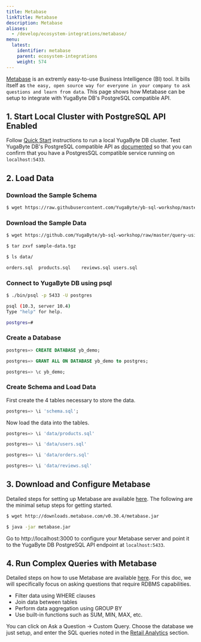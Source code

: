 ```yaml
---
title: Metabase
linkTitle: Metabase
description: Metabase
aliases:
  - /develop/ecosystem-integrations/metabase/
menu:
  latest:
    identifier: metabase
    parent: ecosystem-integrations
    weight: 574
---
```


[Metabase](https://www.metabase.com/) is an extremly easy-to-use Business Intelligence (BI) tool. It bills itself as `the easy, open source way for everyone in your company to ask questions and learn from data`. This page shows how Metabase can be setup to integrate with YugaByte DB's PostgreSQL compatible API.

## 1. Start Local Cluster with PostgreSQL API Enabled

Follow [Quick Start](../../../quick-start/) instructions to run a local YugaByte DB cluster. Test YugaByte DB's PostgreSQL compatible API as [documented](../../../quick-start/test-postgresql/) so that you can confirm that you have a PostgresSQL compatible service running on `localhost:5433`. 

## 2. Load Data

### Download the Sample Schema

```{.sh .copy .separator-dollar}
$ wget https://raw.githubusercontent.com/YugaByte/yb-sql-workshop/master/query-using-bi-tools/schema.sql
```

### Download the Sample Data

```{.sh .copy .separator-dollar}
$ wget https://github.com/YugaByte/yb-sql-workshop/raw/master/query-using-bi-tools/sample-data.tgz
```

```{.sh .copy .separator-dollar}
$ tar zxvf sample-data.tgz
```

```{.sh .copy .separator-dollar}
$ ls data/
```
```sh
orders.sql	products.sql	reviews.sql	users.sql
```

### Connect to YugaByte DB using psql

```{.sh .copy .separator-dollar}
$ ./bin/psql -p 5433 -U postgres
```
```sh
psql (10.3, server 10.4)
Type "help" for help.

postgres=#
```

### Create a Database
```{.sql .copy .separator-gt}
postgres=> CREATE DATABASE yb_demo;
```
```{.sql .copy .separator-gt}
postgres=> GRANT ALL ON DATABASE yb_demo to postgres;
```
```{.sql .copy .separator-gt}
postgres=> \c yb_demo;
```

### Create Schema and Load Data

First create the 4 tables necessary to store the data.
```{.sql .copy .separator-gt}
postgres=> \i 'schema.sql';
```

Now load the data into the tables.
```{.sql .copy .separator-gt}
postgres=> \i 'data/products.sql'
```
```{.sql .copy .separator-gt}
postgres=> \i 'data/users.sql'
```
```{.sql .copy .separator-gt}
postgres=> \i 'data/orders.sql'
```
```{.sql .copy .separator-gt}
postgres=> \i 'data/reviews.sql'
```
## 3. Download and Configure Metabase

Detailed steps for setting up Metabase are available [here](https://www.metabase.com/docs/latest/setting-up-metabase.html). The following are the minimal setup steps for getting started.

```{.sh .copy .separator-dollar}
$ wget http://downloads.metabase.com/v0.30.4/metabase.jar
```

```{.sh .copy .separator-dollar}
$ java -jar metabase.jar
```

Go to http://localhost:3000 to configure your Metabase server and point it to the YugaByte DB PostgreSQL API endpoint at `localhost:5433`.

## 4. Run Complex Queries with Metabase

Detailed steps on how to use Metabase are available [here](https://www.metabase.com/docs/latest/getting-started.html). For this doc, we will specifically focus on asking questions that require RDBMS capabilities.

- Filter data using WHERE clauses
- Join data between tables
- Perform data aggregation using GROUP BY
- Use built-in functions such as SUM, MIN, MAX, etc.

You can click on Ask a Question -> Custom Query. Choose the database we just setup, and enter the SQL queries noted in the [Retail Analytics](../../realworld-apps/retail-analytics/) section.